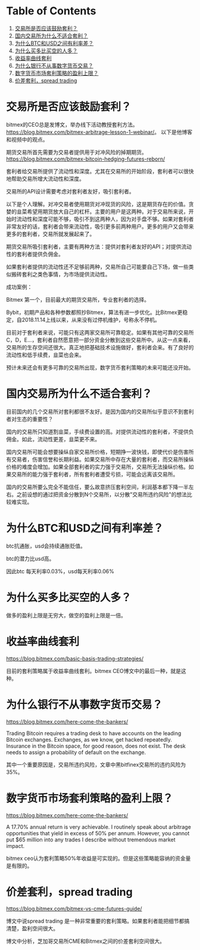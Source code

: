 
# Table of Contents

1.  [交易所是否应该鼓励套利？](#orgaac35b2)
2.  [国内交易所为什么不适合套利？](#orgd0e8aa0)
3.  [为什么BTC和USD之间有利率差？](#org25ba35b)
4.  [为什么买多比买空的人多？](#org5fcd5c4)
5.  [收益率曲线套利](#orgc208b0d)
6.  [为什么银行不从事数字货币交易？](#orge245b4f)
7.  [数字货币市场套利策略的盈利上限？](#orgc9b5fc6)
8.  [价差套利，spread trading](#orgf643d36)


<a id="orgaac35b2"></a>

# 交易所是否应该鼓励套利？

bitmex的CEO总是发博文，举办线下活动教授套利方法。<https://blog.bitmex.com/bitmex-arbitrage-lesson-1-webinar/>。 以下是他博客和视频中的观点。

期货交易所首先需要为交易者提供用于对冲风险的掉期期货。<https://blog.bitmex.com/bitmex-bitcoin-hedging-futures-reborn/>

套利者给交易所提供了流动性和深度。尤其在交易所的开始阶段，套利者可以很快地帮助交易所增大流动性和深度。

交易所的API设计需要考虑对套利者友好，吸引套利者。

以下是个人理解。对冲交易者使用期货对冲现货的风险，这是期货存在的价值。贪婪的韭菜希望用期货放大自己的杠杆。主要的用户是这两种。对于交易所来说，开始时流动性和深度可能不够，吸引不到这两种人，因为对手盘不够。如果对套利者非常友好的话，套利者会带来流动性，吸引更多前两种用户。更多的用户又会带来更多的套利者，交易所就发展起来了。

期货交易所吸引套利者，主要有两种方法：提供对套利者友好的API；对提供流动性的套利者提供负佣金。

如果套利者提供的流动性还不足够前两种，交易所自己可能要自己下场，做一些类似搬砖套利之类色事情，为市场提供流动性。

成功案例：

Bitmex 第一个，目前最大的期货交易所，专业套利者的选择。

Bybit，初期产品和各种参数都照抄Bitmex，算法有进一步优化。比Bitmex更稳定，自2018.11.14上线以来，从来没有过停机维护，号称永不停机。

目前对于套利者来说，可能只有这两家交易所可靠稳定。如果有其他可靠的交易所C，D，E&#x2026;，套利者自然愿意把一部分资金分散到这些交易所中。从这一点来看，交易所的生存空间还很大。真正地把基础技术设施做好，套利者会来。有了良好的流动性和低手续费，韭菜也会来。

预计未来还会有更多可靠的交易所出现，数字货币套利策略的未来可能还没开始。


<a id="orgd0e8aa0"></a>

# 国内交易所为什么不适合套利？

目前国内的几个交易所对套利都很不友好。是因为国内的交易所似乎意识不到套利者对生态的重要性？

国内的交易所只知道割韭菜，手续费设置的高。对提供流动性的套利者，不提供负佣金。如此，流动性更差，韭菜更不来。

国内交易所可能会想要操纵自家交易所价格，短期挣一波快钱，即使代价是伤害所有交易者，伤害信誉和长期利益。如果交易所中存在大量的套利者，而交易所操纵价格的难度会增加。如果全部套利者的实力强于交易所，交易所无法操纵价格。如果交易所的能力强于套利者，所有套利者遭受亏损，可能会远离该交易所。

国内的交易所要么完全不能信任，要么故意挤压套利空间，利润基本都下降一半左右。之前设想的通过把资金分散到N个交易所，以分散"交易所违约风险"的想法比较难实现。


<a id="org25ba35b"></a>

# 为什么BTC和USD之间有利率差？

btc抗通胀，usd会持续通胀贬值。

btc的潜力比usd高。

因此btc 每天利率0.03%，usd每天利率0.06%


<a id="org5fcd5c4"></a>

# 为什么买多比买空的人多？

做多的盈利上限是无穷大，做空的盈利上限是一倍。


<a id="orgc208b0d"></a>

# 收益率曲线套利

<https://blog.bitmex.com/basic-basis-trading-strategies/>

目前的套利策略属于收益率曲线套利。bitmex CEO博文中的最后一种，就是这种。


<a id="orge245b4f"></a>

# 为什么银行不从事数字货币交易？

<https://blog.bitmex.com/here-come-the-bankers/>

Trading Bitcoin requires a trading desk to have accounts on the leading Bitcoin exchanges. Exchanges, as we know, get hacked repeatedly. Insurance in the Bitcoin space, for good reason, does not exist. The desk needs to assign a probability of default on the exchange.

其中一个重要原因是，交易所违约风险，文章中黑bitfinex交易所的违约风险为35%。


<a id="orgc9b5fc6"></a>

# 数字货币市场套利策略的盈利上限？

<https://blog.bitmex.com/here-come-the-bankers/>

A 17.70% annual return is very achievable. I routinely speak about arbitrage opportunities that yield in excess of 50% per annum. However, you cannot put $65 million into any trades I describe without tremendous market impact.

bitmex ceo认为套利策略50%年收益是可实现的。但是这些策略能容纳的资金量是有限的。


<a id="orgf643d36"></a>

# 价差套利，spread trading

<https://blog.bitmex.com/bitmex-vs-cme-futures-guide/>

博文中说spread trading 是一种非常重要的套利策略。如果套利者能把细节都搞清楚，盈利空间很大。

博文中分析，芝加哥交易所CME和Bitmex之间的价差套利空间很大。

